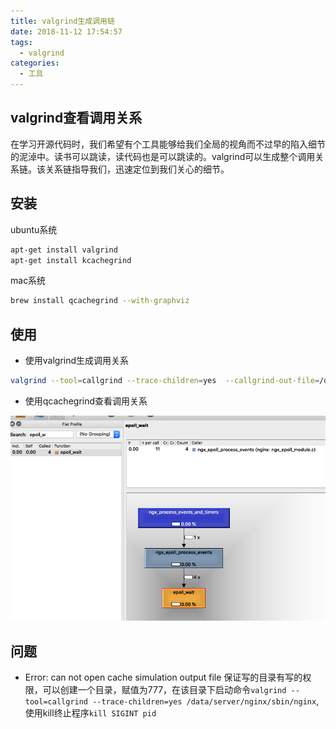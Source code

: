 ```yaml
---
title: valgrind生成调用链
date: 2018-11-12 17:54:57
tags:
  - valgrind
categories:
  - 工具 
---
```

## valgrind查看调用关系
在学习开源代码时，我们希望有个工具能够给我们全局的视角而不过早的陷入细节的泥淖中。读书可以跳读，读代码也是可以跳读的。valgrind可以生成整个调用关系链。该关系链指导我们，迅速定位到我们关心的细节。

## 安装

ubuntu系统
```bash
apt-get install valgrind 
apt-get install kcachegrind
```
mac系统
```bash
brew install qcachegrind --with-graphviz
```


## 使用

* 使用valgrind生成调用关系

```bash
valgrind --tool=callgrind --trace-children=yes  --callgrind-out-file=/data/opt/callgrind.out.1111  ./nginx
```
* 使用qcachegrind查看调用关系

![qcachegrind](https://raw.githubusercontent.com/zhoupro/images/master/20181112/qcachegrind.png "qcachegrind")

## 问题
* Error: can not open cache simulation output file
保证写的目录有写的权限，可以创建一个目录，赋值为777，在该目录下启动命令`valgrind --tool=callgrind --trace-children=yes /data/server/nginx/sbin/nginx`, 使用kill终止程序`kill SIGINT pid`



